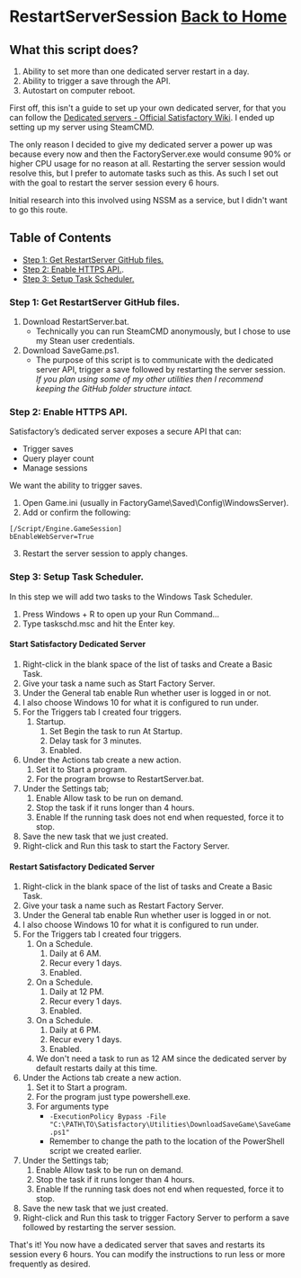 # RestartServerSession [Back to Home](../README.md#satisfactory-dedicated-server-utilities)

## What this script does?

1. Ability to set more than one dedicated server restart in a day.
2. Ability to trigger a save through the API.
3. Autostart on computer reboot.

First off, this isn't a guide to set up your own dedicated server, for that you can follow the [Dedicated servers - Official Satisfactory Wiki](https://satisfactory.wiki.gg/wiki/Dedicated_servers). I ended up setting up my server using SteamCMD.

The only reason I decided to give my dedicated server a power up was because every now and then the FactoryServer.exe would consume 90% or higher CPU usage for no reason at all. Restarting the server session would resolve this, but I prefer to automate tasks such as this. As such I set out with the goal to restart the server session every 6 hours.

Initial research into this involved using NSSM as a service, but I didn't want to go this route.

## Table of Contents
* [Step 1: Get RestartServer GitHub files.](#step-1-get-restartserver-github-files)
* [Step 2: Enable HTTPS API.](#step-2-enable-https-api).
* [Step 3: Setup Task Scheduler.](#step-3-setup-task-scheduler)

### Step 1: Get RestartServer GitHub files.

1. Download RestartServer.bat.
   - Technically you can run SteamCMD anonymously, but I chose to use my Stean user credentials.
2. Download SaveGame.ps1.
   - The purpose of this script is to communicate with the dedicated server API, trigger a save followed by restarting the server session.
_If you plan using some of my other utilities then I recommend keeping the GitHub folder structure intact._

### Step 2: Enable HTTPS API.

Satisfactory’s dedicated server exposes a secure API that can:
* Trigger saves
* Query player count
* Manage sessions

We want the ability to trigger saves.

1. Open Game.ini (usually in FactoryGame\Saved\Config\WindowsServer\).
2. Add or confirm the following:
```
[/Script/Engine.GameSession]
bEnableWebServer=True
```
3. Restart the server session to apply changes.

### Step 3: Setup Task Scheduler.

In this step we will add two tasks to the Windows Task Scheduler.

1. Press Windows + R to open up your Run Command...
2. Type taskschd.msc and hit the Enter key.

#### Start Satisfactory Dedicated Server

1. Right-click in the blank space of the list of tasks and Create a Basic Task.
2. Give your task a name such as Start Factory Server.
3. Under the General tab enable Run whether user is logged in or not.
4. I also choose Windows 10 for what it is configured to run under.
5. For the Triggers tab I created four triggers.
   1. Startup.
      1. Set Begin the task to run At Startup.
      2. Delay task for 3 minutes.
      3. Enabled.
6. Under the Actions tab create a new action.
   1. Set it to Start a program.
   2. For the program browse to RestartServer.bat.
7. Under the Settings tab;
    1. Enable Allow task to be run on demand.
    2. Stop the task if it runs longer than 4 hours.
    3. Enable If the running task does not end when requested, force it to stop.
8. Save the new task that we just created.
9. Right-click and Run this task to start the Factory Server.

#### Restart Satisfactory Dedicated Server

1. Right-click in the blank space of the list of tasks and Create a Basic Task.
2. Give your task a name such as Restart Factory Server.
3. Under the General tab enable Run whether user is logged in or not.
4. I also choose Windows 10 for what it is configured to run under.
5. For the Triggers tab I created four triggers.
   1. On a Schedule.
      1. Daily at 6 AM.
      2. Recur every 1 days.
      3. Enabled.
   2. On a Schedule.
      1. Daily at 12 PM.
      2. Recur every 1 days.
      3. Enabled.
   3. On a Schedule.
      1. Daily at 6 PM.
      2. Recur every 1 days.
      3. Enabled.
   4. We don't need a task to run as 12 AM since the dedicated server by default restarts daily at this time.
6. Under the Actions tab create a new action.
   1. Set it to Start a program.
   2. For the program just type powershell.exe.
   3. For arguments type
      - `-ExecutionPolicy Bypass -File "C:\PATH\TO\Satisfactory\Utilities\DownloadSaveGame\SaveGame.ps1"`
      - Remember to change the path to the location of the PowerShell script we created earlier.
7. Under the Settings tab;
    1. Enable Allow task to be run on demand.
    2. Stop the task if it runs longer than 4 hours.
    3. Enable If the running task does not end when requested, force it to stop.
8. Save the new task that we just created.
9. Right-click and Run this task to trigger Factory Server to perform a save followed by restarting the server session.

That's it! You now have a dedicated server that saves and restarts its session every 6 hours. You can modify the instructions to run less or more frequently as desired.
